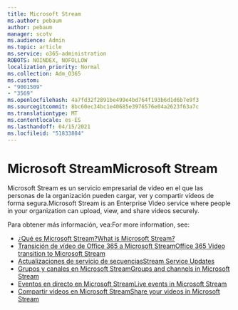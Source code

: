 ```yaml
---
title: Microsoft Stream
ms.author: pebaum
author: pebaum
manager: scotv
ms.audience: Admin
ms.topic: article
ms.service: o365-administration
ROBOTS: NOINDEX, NOFOLLOW
localization_priority: Normal
ms.collection: Adm_O365
ms.custom:
- "9001509"
- "3569"
ms.openlocfilehash: 4a7fd32f2891be499e4bd764f193b6d1d6b7e9f3
ms.sourcegitcommit: 8bc60ec34bc1e40685e3976576e04a2623f63a7c
ms.translationtype: MT
ms.contentlocale: es-ES
ms.lasthandoff: 04/15/2021
ms.locfileid: "51833884"
---
```

# <a name="microsoft-stream"></a><span data-ttu-id="248aa-102">Microsoft Stream</span><span class="sxs-lookup"><span data-stu-id="248aa-102">Microsoft Stream</span></span>

<span data-ttu-id="248aa-103">Microsoft Stream es un servicio empresarial de vídeo en el que las personas de la organización pueden cargar, ver y compartir vídeos de forma segura.</span><span class="sxs-lookup"><span data-stu-id="248aa-103">Microsoft Stream is an Enterprise Video service where people in your organization can upload, view, and share videos securely.</span></span> 

<span data-ttu-id="248aa-104">Para obtener más información, vea:</span><span class="sxs-lookup"><span data-stu-id="248aa-104">For more information, see:</span></span>

- [<span data-ttu-id="248aa-105">¿Qué es Microsoft Stream?</span><span class="sxs-lookup"><span data-stu-id="248aa-105">What is Microsoft Stream?</span></span>](https://docs.microsoft.com/stream/overview)
- [<span data-ttu-id="248aa-106">Transición de vídeo de Office 365 a Microsoft Stream</span><span class="sxs-lookup"><span data-stu-id="248aa-106">Office 365 Video transition to Microsoft Stream</span></span>](https://docs.microsoft.com/stream/migrate-from-office-365)
- [<span data-ttu-id="248aa-107">Actualizaciones de servicio de secuencias</span><span class="sxs-lookup"><span data-stu-id="248aa-107">Stream Service Updates</span></span>](https://techcommunity.microsoft.com/t5/microsoft-stream-service-updates/bd-p/StreamAnnouncements)
- [<span data-ttu-id="248aa-108">Grupos y canales en Microsoft Stream</span><span class="sxs-lookup"><span data-stu-id="248aa-108">Groups and channels in Microsoft Stream</span></span>](https://docs.microsoft.com/stream/groups-channels-organization)
- [<span data-ttu-id="248aa-109">Eventos en directo en Microsoft Stream</span><span class="sxs-lookup"><span data-stu-id="248aa-109">Live events in Microsoft Stream</span></span>](https://docs.microsoft.com/stream/live-event-overview)
- [<span data-ttu-id="248aa-110">Compartir vídeos en Microsoft Stream</span><span class="sxs-lookup"><span data-stu-id="248aa-110">Share your videos in Microsoft Stream</span></span>](https://docs.microsoft.com/stream/portal-share-video)

